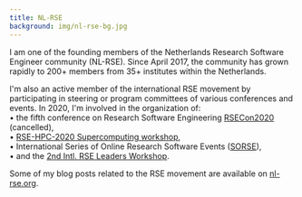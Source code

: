```yaml
---
title: NL-RSE
background: img/nl-rse-bg.jpg
---
```


I am one of the founding members of the Netherlands Research Software Engineer community (NL-RSE).
Since April 2017, the community has grown rapidly to 200+ members from 35+ institutes within the Netherlands.

I'm also an active member of the international RSE movement by participating
in steering or program committees of various conferences and events. In 2020, I'm involved in the organization of:  
&bull; the fifth conference on Research Software Engineering <a class="black-underlined" href="https://rsecon2020.society-rse.org/">RSECon2020</a> (cancelled),  
&bull; <a class="black-underlined" href="http://us-rse.org/rse-hpc-2020/">RSE-HPC-2020 Supercomputing workshop</a>,  
&bull; International Series of Online Research Software Events (<a class="black-underlined" href="https://sorse.github.io/">SORSE</a>),  
&bull; and the <a class="black-underlined" href="https://research-software.org/2020-workshop.html">2nd Intl. RSE Leaders Workshop</a>.

Some of my blog posts related to the RSE movement are available on <a class="black-underlined" href="https://www.nl-rse.org">nl-rse.org</a>.

